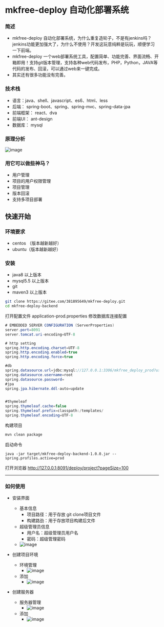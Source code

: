 #  mkfree-deploy 自动化部署系统

### 简述
- mkfree-deploy 自动化部署系统，为什么重复造轮子，不是有jenkins吗？jenkins功能更加强大了，为什么不使用？开发这玩意纯粹是玩玩，顺便学习一下前端。
- mkfree-deploy 一个web部署系统工具，配置简单、功能完善、界面流畅、开箱即用！支持git版本管理，支持各种web代码发布，PHP，Python，JAVA等代码的发布、回滚，可以通过web来一键完成。
- 其实还有很多功能没有完善。

### 技术栈
- 语言：java、shell、javascript、es6、html、less
- 后端： spring-boot、spring、spring-mvc、spring-data-jpa
- 前端框架： react、dva
- 前端UI： ant-design
- 数据库： mysql

### 原理分析
![image](https://gitee.com/381895649/mkfree-deploy/raw/master/doc/images/mk-deploy.jpeg)

### 用它可以做些神马？
- 用户管理
- 项目的用户权限管理
- 项目管理
- 版本回滚
- 支持多项目部署


## 快速开始

### 环境要求
- centos （版本越新越好）
- ubuntu（版本越新越好）


### 安装
- java8 以上版本
- mysql5.5 以上版本
- git
- maven3 以上版本

````bash
git clone https://gitee.com/381895649/mkfree-deploy.git
cd mkfree-deploy-backend
````
打开配置文件 application-prod.properties 修改数据库连接配置

````java
# EMBEDDED SERVER CONFIGURATION (ServerProperties)
server.port=8091
server.tomcat.uri-encoding=UTF-8

# http setting
spring.http.encoding.charset=UTF-8
spring.http.encoding.enabled=true
spring.http.encoding.force=true

#db
spring.datasource.url=jdbc:mysql://127.0.0.1:3306/mkfree_deploy_prod?useUnicode=true&characterEncoding=UTF-8&useSSL=false
spring.datasource.username=root
spring.datasource.password=
#jpa
spring.jpa.hibernate.ddl-auto=update


#thymeleaf
spring.thymeleaf.cache=false
spring.thymeleaf.prefix=classpath:/templates/
spring.thymeleaf.encoding=UTF-8
````
构建项目
```` bash
mvn clean package
````
启动命令
````
java -jar target/mkfree-deploy-backend-1.0.0.jar --spring.profiles.active=prod
````

打开浏览器
http://127.0.0.1:8091/deploy/project?pageSize=100

------

### 如何使用


- 安装界面
	- 基本信息
		- 项目路径：用于存放 git clone项目文件
		- 构建路劲：用于存放项目构建后文件
	-  超级管理员信息
		- 用户名：超级管理员用户名
		- 密码：超级管理密码
	- ![image](https://gitee.com/381895649/mkfree-deploy/raw/master/doc/images/mkfree-install.jpeg)

- 创建项目环境
	- 环境管理
		- ![image](https://gitee.com/381895649/mkfree-deploy/raw/master/doc/images/mkfree-env-manager.jpeg)
	- 添加
		- ![image](https://gitee.com/381895649/mkfree-deploy/raw/master/doc/images/mkfree-env-add.jpeg)
- 创建服务器
	- 服务器管理
		- ![image](https://gitee.com/381895649/mkfree-deploy/raw/master/doc/images/mkfree-server-manager.jpeg)
	- 添加
		- ![image](https://gitee.com/381895649/mkfree-deploy/raw/master/doc/images/mkfree-server-add.jpeg)
